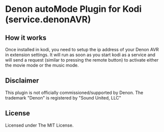 # Denon autoMode Plugin for Kodi (service.denonAVR)

## How it works

Once installed in kodi, you need to setup the ip address of your Denon AVR in extension settings.
It will run as soon as you start kodi as a service and will send a request (similar to pressing the remote button) to activate either the movie mode or the music mode.

## Disclaimer

This plugin is not officially commissioned/supported by Denon. The trademark "Denon" is registered by "Sound United, LLC"

## License

Licensed under The MIT License.
